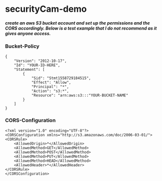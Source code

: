 # securityCam-demo

##### create an aws S3 bucket account and set up the permissions and the CORS accordingly. Below is a test example that I do not recommend as it gives anyone access. 

### Bucket-Policy
```
{
    "Version": "2012-10-17",
    "Id": "YOUR-ID-HERE",
    "Statement": [
        {
            "Sid": "Stmt1558729184515",
            "Effect": "Allow",
            "Principal": "*",
            "Action": "s3:*",
            "Resource": "arn:aws:s3:::"YOUR-BUCKET-NAME"
        }
    ]
}
```

### CORS-Configuration
```
<?xml version="1.0" encoding="UTF-8"?>
<CORSConfiguration xmlns="http://s3.amazonaws.com/doc/2006-03-01/">
<CORSRule>
    <AllowedOrigin>*</AllowedOrigin>
    <AllowedMethod>GET</AllowedMethod>
    <AllowedMethod>POST</AllowedMethod>
    <AllowedMethod>PUT</AllowedMethod>
    <AllowedMethod>HEAD</AllowedMethod>
    <AllowedHeader>*</AllowedHeader>
</CORSRule>
</CORSConfiguration>
```
